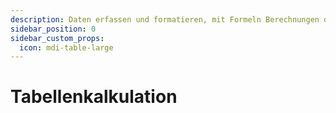```yaml
---
description: Daten erfassen und formatieren, mit Formeln Berechnungen durchführen, einfache Diagramme erstellen.
sidebar_position: 0
sidebar_custom_props:
  icon: mdi-table-large
---
```


# Tabellenkalkulation

<FeatureCategories/>

